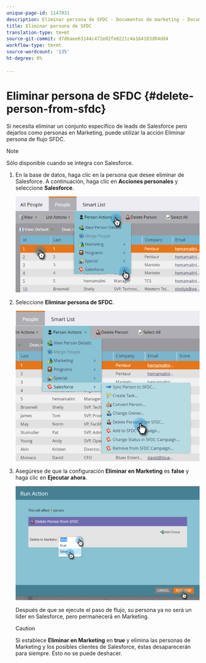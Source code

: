 ```yaml
---
unique-page-id: 1147031
description: Eliminar persona de SFDC - Documentos de marketing - Documentación del producto
title: Eliminar persona de SFDC
translation-type: tm+mt
source-git-commit: d7d6aee63144c472e02fe0221c4a164183d04dd4
workflow-type: tm+mt
source-wordcount: '135'
ht-degree: 0%

---
```



# Eliminar persona de SFDC {#delete-person-from-sfdc}

Si necesita eliminar un conjunto específico de leads de Salesforce pero dejarlos como personas en Marketing, puede utilizar la acción Eliminar persona de flujo SFDC.

>[!NOTE]
>
>Sólo disponible cuando se integra con Salesforce.

1. En la base de datos, haga clic en la persona que desee eliminar de Salesforce. A continuación, haga clic en **Acciones personales** y seleccione **Salesforce**.

   ![](assets/person-actions-salesforce.png)

1. Seleccione **Eliminar persona de SFDC**.

   ![](assets/delete-person-from-sfdc.png)

1. Asegúrese de que la configuración **Eliminar en Marketing** es **false** y haga clic en **Ejecutar ahora**.

   ![](assets/run-action-delete-lead-from-sfdc.png)

   Después de que se ejecute el paso de flujo, su persona ya no será un líder en Salesforce, pero permanecerá en Marketing.

   >[!CAUTION]
   >
   >Si establece **Eliminar en Marketing** en **true** y elimina las personas de Marketing y los posibles clientes de Salesforce, éstas desaparecerán para siempre. Esto no se puede deshacer.

